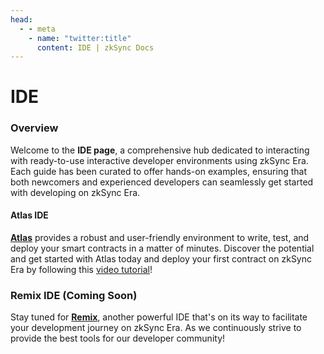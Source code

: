 ```yaml
---
head:
  - - meta
    - name: "twitter:title"
      content: IDE | zkSync Docs
---
```


# IDE

### Overview

Welcome to the **IDE page**, a comprehensive hub dedicated to interacting with ready-to-use interactive developer environments using zkSync Era. Each guide has been curated to offer hands-on examples, ensuring that both newcomers and experienced developers can seamlessly get started with developing on zkSync Era.

#### Atlas IDE

[**Atlas**](https://www.atlaszk.com/) provides a robust and user-friendly environment to write, test, and deploy your smart contracts in a matter of minutes. Discover the potential and get started with Atlas today and deploy your first contract on zkSync Era by following this [video tutorial](https://www.youtube.com/watch?v=TL-QnxoPyUY)!&#x20;

### Remix IDE (Coming Soon)

Stay tuned for [**Remix**](https://remix.ethereum.org/), another powerful IDE that's on its way to facilitate your development journey on zkSync Era. As we continuously strive to provide the best tools for our developer community!
